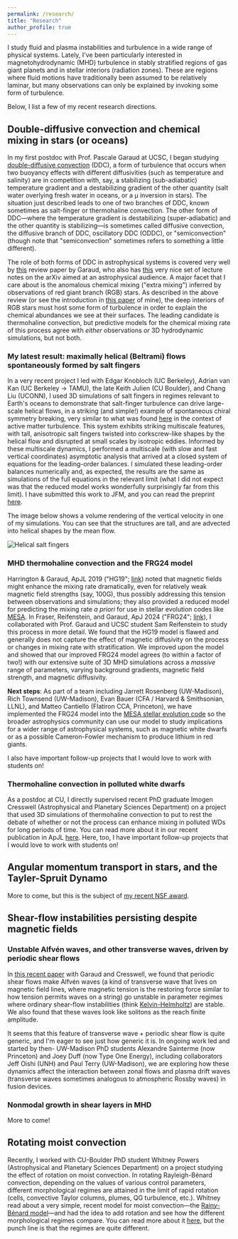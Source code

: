 ```yaml
---
permalink: /research/
title: "Research"
author_profile: true
---
```


I study fluid and plasma instabilities and turbulence in a wide range of physical systems. Lately, I've been particularly interested in magnetohydrodynamic (MHD) turbulence in stably stratified regions of gas giant planets and in stellar interiors (radiation zones). These are regions where fluid motions have traditionally been assumed to be relatively laminar, but many observations can only be explained by invoking some form of turbulence.

Below, I list a few of my recent research directions.

## Double-diffusive convection and chemical mixing in stars (or oceans)

In my first postdoc with Prof. Pascale Garaud at UCSC, I began studying [double-diffusive convection](https://en.wikipedia.org/wiki/Double_diffusive_convection) (DDC), a form of turbulence that occurs when two buoyancy effects with different diffusivities (such as temperature and salinity) are in competition with, say, a stabilizing (sub-adiabatic) temperature gradient and a destabilizing gradient of the other quantity (salt water overlying fresh water in oceans, or a μ inversion in stars). The situation just described leads to one of two branches of DDC, known sometimes as salt-finger or thermohaline convection. The other form of DDC—where the temperature gradient is destabilizing (super-adiabatic) and the other quantity is stabilizing—is sometimes called diffusive convection, the diffusive branch of DDC, oscillatory DDC (ODDC), or "semiconvection" (though note that "semiconvection" sometimes refers to something a little different).

The role of both forms of DDC in astrophysical systems is covered very well by [this](https://doi.org/10.1146/annurev-fluid-122316-045234) review paper by Garaud, who also has [this](https://arxiv.org/abs/2103.08072) very nice set of lecture notes on the arXiv aimed at an astrophysical audience. A major facet that I care about is the anomalous chemical mixing ("extra mixing") inferred by observations of red giant branch (RGB) stars. As described in the above review (or see the introduction in [this paper](https://doi.org/10.3847/1538-4357/aca024) of mine), the deep interiors of RGB stars must host some form of turbulence in order to explain the chemical abundances we see at their surfaces. The leading candidate is thermohaline convection, but predictive models for the chemical mixing rate of this process agree with *either* observations *or* 3D hydrodynamic simulations, but not both.

### My latest result: maximally helical (Beltrami) flows spontaneously formed by salt fingers
In a very recent project I led with Edgar Knobloch (UC Berkeley), Adrian van Kan (UC Berkeley -> TAMU), the late Keith Julien (CU Boulder), and Chang Liu (UCONN), I used 3D simulations of salt fingers in regimes relevant to Earth's oceans to demonstrate that salt-finger turbulence can drive large-scale helical flows, in a striking (and simple!) example of spontaneous chiral symmetry breaking, very similar to what was found [here](https://www.pnas.org/doi/10.1073/pnas.1614721114) in the context of active matter turbulence. This system exhibits striking multiscale features, with tall, anisotropic salt fingers twisted into corkscrew-like shapes by the helical flow and disrupted at small scales by isotropic eddies. Informed by these multiscale dynamics, I performed a multiscale (with slow and fast vertical coordinates) asymptotic analysis that arrived at a closed system of equations for the leading-order balances. I simulated these leading-order balances numerically and, as expected, the results are the same as simulations of the full equations in the relevant limit (what I did not expect was that the reduced model works wonderfully surprisingly far from this limit). I have submitted this work to JFM, and you can read the preprint [here](http://afraser3.github.io/files/sm_sf_main.pdf).

The image below shows a volume rendering of the vertical velocity in one of my simulations. You can see that the structures are tall, and are advected into helical shapes by the mean flow.

![Helical salt fingers](http://afraser3.github.io/files/twisted_fingers_RdBu_correct_aspect_ratio.jpg)

### MHD thermohaline convection and the FRG24 model
Harrington & Garaud, ApJL 2019 ("HG19"; [link](https://doi.org/10.3847/2041-8213/aaf812)) noted that magnetic fields might enhance the mixing rate dramatically, even for relatively weak magnetic field strengths (say, 100G), thus possibly addressing this tension between observations and simulations; they also provided a reduced model for predicting the mixing rate *a priori* for use in stellar evolution codes like [MESA](https://docs.mesastar.org/en/24.08.1/about.html). In Fraser, Reifenstein, and Garaud, ApJ 2024 ("FRG24"; [link](https://ui.adsabs.harvard.edu/abs/2024ApJ...964..184F/abstract)), I collaborated with Prof. Garaud and UCSC student Sam Reifenstein to study this process in more detail. We found that the HG19 model is flawed and generally does not capture the effect of magnetic diffusivity on the process or changes in mixing rate with stratification. We improved upon the model and showed that our improved FRG24 model agrees (to within a factor of two!) with our extensive suite of 3D MHD simulations across a *massive* range of parameters, varying background gradients, magnetic field strength, and magnetic diffusivity.

**Next steps**: As part of a team including Jarrett Rosenberg (UW-Madison), Rich Townsend (UW-Madison), Evan Bauer (CFA / Harvard & Smithsonian, LLNL), and Matteo Cantiello (Flatiron CCA, Princeton), we have implemented the FRG24 model into the [MESA stellar evolution code](https://docs.mesastar.org/en/24.08.1/about.html) so the broader astrophysics community can use our model to study implications for a wider range of astrophysical systems, such as magnetic white dwarfs or as a possible Cameron-Fowler mechanism to produce lithium in red giants. 

I also have important follow-up projects that I would love to work with students on!

### Thermohaline convection in polluted white dwarfs
As a postdoc at CU, I directly supervised recent PhD graduate Imogen Cresswell (Astrophysical and Planetary Sciences Department) on a project that used 3D simulations of thermohaline convection to put to rest the debate of whether or not the process can enhance mixing in polluted WDs for long periods of time. You can read more about it in our recent publication in ApJL [here](https://ui.adsabs.harvard.edu/abs/2025ApJ...986L..10C/abstract). Here, too, I have important follow-up projects that I would love to work with students on!

## Angular momentum transport in stars, and the Tayler-Spruit Dynamo

More to come, but this is the subject of [my recent NSF award](https://www.nsf.gov/awardsearch/showAward?AWD_ID=2402142&HistoricalAwards=false).

## Shear-flow instabilities persisting despite magnetic fields

### Unstable Alfvén waves, and other transverse waves, driven by periodic shear flows

In [this recent paper](https://doi.org/10.1017/jfm.2022.782) with Garaud and Cresswell, we found that periodic shear flows make Alfvén waves (a kind of transverse wave that lives on magnetic field lines, where magnetic tension is the restoring force similar to how tension permits waves on a string) go unstable in parameter regimes where ordinary shear-flow instabilities (think [Kelvin-Helmholtz](https://en.wikipedia.org/wiki/Kelvin%E2%80%93Helmholtz_instability)) are stable. We also found that these waves look like solitons as the reach finite amplitude. 

It seems that this feature of transverse wave + periodic shear flow is quite generic, and I'm eager to see just how generic it is. In ongoing work led and started by then- UW-Madison PhD students Alexandre Sainterme (now Princeton) and Joey Duff (now Type One Energy), including collaborators Jeff Oishi (UNH) and Paul Terry (UW-Madison), we are exploring how these dynamics affect the interaction between zonal flows and plasma drift waves (transverse waves sometimes analogous to atmospheric Rossby waves) in fusion devices.

### Nonmodal growth in shear layers in MHD

More to come!

## Rotating moist convection

Recently, I worked with CU-Boulder PhD student Whitney Powers (Astrophysical and Planetary Sciences Department) on a project studying the effect of rotation on moist convection. In rotating Rayleigh-Bénard convection, depending on the values of various control parameters, different morphological regimes are attained in the limit of rapid rotation (cells, convective Taylor columns, plumes, QG turbulence, etc.). Whitney read about a very simple, recent model for moist convection—the [Rainy-Bénard model](https://ui.adsabs.harvard.edu/abs/2019JFM...862..162V/abstract)—and had the idea to add rotation and see how the different morphological regimes compare. You can read more about it [here](https://ui.adsabs.harvard.edu/abs/2025arXiv250501626P/abstract), but the punch line is that the regimes are quite different.
